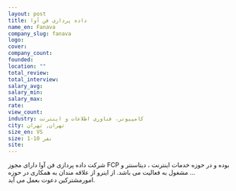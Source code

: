 ```yaml
---
layout: post
title: داده پردازی فن آوا
name_en: Fanava
company_slug: fanava
logo: 
cover: 
company_count:
founded:
location: ""
total_review: 
total_interview: 
salary_avg: 
salary_min: 
salary_max: 
rate: 
view_count: 
industry: کامپیوتر، فناوری اطلاعات و اینترنت
city: تهران, تهران
size_en: VS
size: 1-10 نفر
site: 
---
```


شرکت داده پردازی فن آوا دارای مجوز FCP بوده و در حوزه خدمات اینترنت ، دیتاسنتر و ... مشغول به فعالیت می باشد. از اینرو از علاقه مندان به همکاری در حوزه امورمشترکین دعوت بعمل می آید.
